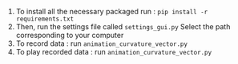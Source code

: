 1. To install all the necessary packaged run :
`pip install -r requirements.txt`
2. Then, run the settings file called `settings_gui.py`
    Select the path corresponding to your computer
3. To record data : run `animation_curvature_vector.py`
4. To play recorded data : run `animation_curvature_vector.py`
